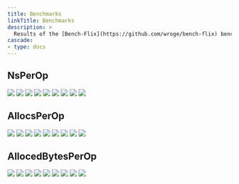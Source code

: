 ```yaml
---
title: Benchmarks
linkTitle: Benchmarks
description: >
  Results of the [Bench-Flix](https://github.com/wroge/bench-flix) benchmarks.
cascade:
- type: docs
---
```


## NsPerOp

![](/sqlt-docs/charts/Query_NsPerOp_Complex.png)
![](/sqlt-docs/charts/Query_NsPerOp_110.png)
![](/sqlt-docs/charts/Query_NsPerOp_10100.png)
![](/sqlt-docs/charts/Query_NsPerOp_1001000.png)
![](/sqlt-docs/charts/Read_NsPerOp.png)
![](/sqlt-docs/charts/SchemaAndCreate_NsPerOp_10.png)
![](/sqlt-docs/charts/SchemaAndCreate_NsPerOp_1000.png)
![](/sqlt-docs/charts/CreateAndDelete_NsPerOp_10.png)
![](/sqlt-docs/charts/CreateAndDelete_NsPerOp_1000.png)

## AllocsPerOp

![](/sqlt-docs/charts/Query_AllocsPerOp_Complex.png)
![](/sqlt-docs/charts/Query_AllocsPerOp_110.png)
![](/sqlt-docs/charts/Query_AllocsPerOp_10100.png)
![](/sqlt-docs/charts/Query_AllocsPerOp_1001000.png)
![](/sqlt-docs/charts/Read_AllocsPerOp.png)
![](/sqlt-docs/charts/SchemaAndCreate_AllocsPerOp_10.png)
![](/sqlt-docs/charts/SchemaAndCreate_AllocsPerOp_1000.png)
![](/sqlt-docs/charts/CreateAndDelete_AllocsPerOp_10.png)
![](/sqlt-docs/charts/CreateAndDelete_AllocsPerOp_1000.png)

## AllocedBytesPerOp

![](/sqlt-docs/charts/Query_AllocedBytesPerOp_Complex.png)
![](/sqlt-docs/charts/Query_AllocedBytesPerOp_110.png)
![](/sqlt-docs/charts/Query_AllocedBytesPerOp_10100.png)
![](/sqlt-docs/charts/Query_AllocedBytesPerOp_1001000.png)
![](/sqlt-docs/charts/Read_AllocedBytesPerOp.png)
![](/sqlt-docs/charts/SchemaAndCreate_AllocedBytesPerOp_10.png)
![](/sqlt-docs/charts/SchemaAndCreate_AllocedBytesPerOp_1000.png)
![](/sqlt-docs/charts/CreateAndDelete_AllocedBytesPerOp_10.png)
![](/sqlt-docs/charts/CreateAndDelete_AllocedBytesPerOp_1000.png)